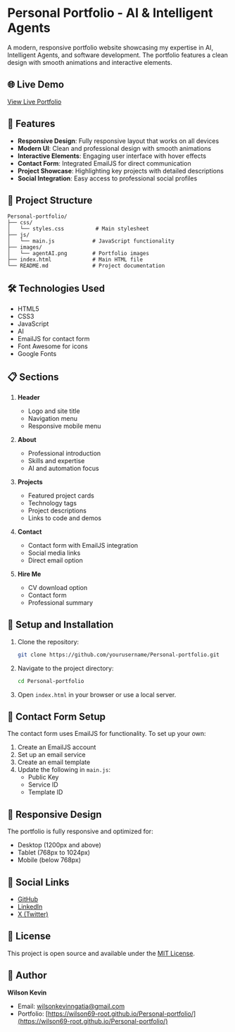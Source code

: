 # Personal Portfolio - AI & Intelligent Agents

A modern, responsive portfolio website showcasing my expertise in AI, Intelligent Agents, and software development. The portfolio features a clean design with smooth animations and interactive elements.

## 🌐 Live Demo
[View Live Portfolio](https://wilson69-root.github.io/Personal-portfolio/)

## 🚀 Features

- **Responsive Design**: Fully responsive layout that works on all devices
- **Modern UI**: Clean and professional design with smooth animations
- **Interactive Elements**: Engaging user interface with hover effects
- **Contact Form**: Integrated EmailJS for direct communication
- **Project Showcase**: Highlighting key projects with detailed descriptions
- **Social Integration**: Easy access to professional social profiles

## 📁 Project Structure

```
Personal-portfolio/
├── css/
│   └── styles.css          # Main stylesheet
├── js/
│   └── main.js            # JavaScript functionality
├── images/
│   └── agentAI.png        # Portfolio images
├── index.html             # Main HTML file
└── README.md              # Project documentation
```

## 🛠️ Technologies Used

- HTML5
- CSS3
- JavaScript
- AI
- EmailJS for contact form
- Font Awesome for icons
- Google Fonts

## 📋 Sections

1. **Header**
   - Logo and site title
   - Navigation menu
   - Responsive mobile menu

2. **About**
   - Professional introduction
   - Skills and expertise
   - AI and automation focus

3. **Projects**
   - Featured project cards
   - Technology tags
   - Project descriptions
   - Links to code and demos

4. **Contact**
   - Contact form with EmailJS integration
   - Social media links
   - Direct email option

5. **Hire Me**
   - CV download option
   - Contact form
   - Professional summary

## 🔧 Setup and Installation

1. Clone the repository:
   ```bash
   git clone https://github.com/yourusername/Personal-portfolio.git
   ```

2. Navigate to the project directory:
   ```bash
   cd Personal-portfolio
   ```

3. Open `index.html` in your browser or use a local server.

## 📧 Contact Form Setup

The contact form uses EmailJS for functionality. To set up your own:

1. Create an EmailJS account
2. Set up an email service
3. Create an email template
4. Update the following in `main.js`:
   - Public Key
   - Service ID
   - Template ID

## 📱 Responsive Design

The portfolio is fully responsive and optimized for:
- Desktop (1200px and above)
- Tablet (768px to 1024px)
- Mobile (below 768px)

## 🔗 Social Links

- [GitHub](https://github.com/)
- [LinkedIn](https://linkedin.com/)
- [X (Twitter)](https://x.com/Wilsonkevint)

## 📄 License

This project is open source and available under the [MIT License](LICENSE).

## 👤 Author

**Wilson Kevin**
- Email: wilsonkevinngatia@gmail.com
- Portfolio: [https://wilson69-root.github.io/Personal-portfolio/](https://wilson69-root.github.io/Personal-portfolio/)

